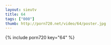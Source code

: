 ```yaml
--- 
layout: sieutv
title: 64
tags: ["000"]
thumb: http://porn720.net/video/64/poster.jpg
---
```

{% include porn720 key="64" %} 
